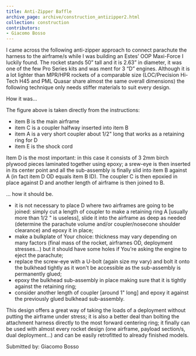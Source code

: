 ```yaml
---
title: Anti-Zipper Baffle
archive_page: archive/construction_antizipper2.html
collection: construction
contributors:
- Giacomo Bosso
---
```

I came across the following anti-zipper approach to connect parachute the harness to the airframe/s while I was building an Estes’ OOP Maxi-Force I luckily found.
The rocket stands 50” tall and it is 2.63” in diameter, it was one of the few Pro Series kits and was ment for 3 “D” engines.
Although it is a lot lighter than MPR/HPR rockets of a comparable size (LOC/Precision Hi-Tech H45 and PML Quasar share almost the same overall dimensions) the following technique only needs stiffer materials to suit every design.

How it was…

The figure above is taken directly from the instructions:

- item B is the main airframe
- item C is a coupler halfway inserted into item B
- item A is a very short coupler about 1/2" long that works as a retaining ring for D
- item E is the shock cord

Item D is the most important: in this case it consists of 3 2mm birch plywood pieces laminated together using epoxy; a srew-eye is then inserted in its center point and all the sub-assembly is finally slid into item B against A (in fact item D OD equals item B ID).
The coupler C is then epoxied in place against D and another length of airframe is then joined to B.

… how it should be.

- it is not necessary to place D where two airframes are going to be joined: simply cut a length of coupler to make a retaining ring A [usually more than 1/2 " is useless], slide it into the airframe as deep as needed (determine the parachute volume and/or coupler/nosecone shoulder clearance) and epoxy it in place;
- make a bulkplate of Your choice: thickness may vary depending on many factors (final mass of the rocket, airframes OD, deployment stresses...) but it should have some holes if You're asking the engine to eject the parachute;
- replace the screw-eye with a U-bolt (again size my vary) and bolt it onto the bulkhead tightly as it won't be accessible as the sub-assembly is permanently glued;
- epoxy the bulkhead sub-assembly in place making sure that it is tightly against the retaining ring;
- consider another length of coupler [around 1" long] and epoxy it against the previously glued bulkhead sub-assembly.

This design offers a great way of taking the loads of a deployment without putting the airframe under stress; it is also a better deal than bolting the attachment harness directly to the most forward centering ring; it finally can be used with almost every rocket design (one airframe, payload section/s, dual deployment…) and can be easily retrofitted to already finished models.

Submitted by: Giacomo Bosso

